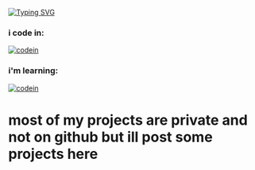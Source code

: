 [![Typing SVG](https://readme-typing-svg.demolab.com?font=Fira+Code&duration=2000&pause=100&color=3AF79D&multiline=true&repeat=false&random=false&width=435&lines=hi%2C+im+kero+%F0%9F%A6%86)](https://git.io/typing-svg)
### i code in:

[![codein](https://skillicons.dev/icons?i=nodejs,js,ts,html,css,react,lua,tailwind,nextjs,java)](https://skillicons.dev)

### i'm learning:

[![codein](https://skillicons.dev/icons?i=kotlin,cpp,cs,mongodb)](https://skillicons.dev)


# most of my projects are private and not on github but ill post some projects here
